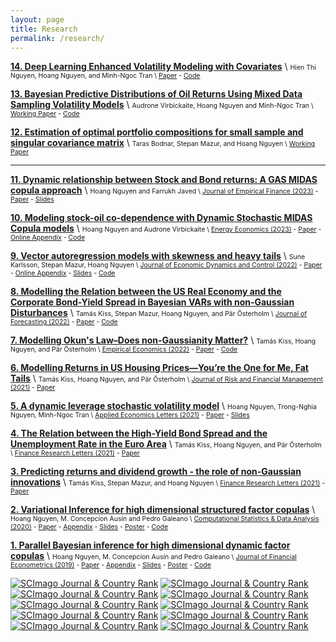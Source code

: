 ```yaml
---
layout: page
title: Research
permalink: /research/
---
```



<!---
**[7. What are the drivers of the Swedish sustainable development path? New evidence from Bayesian Dynamic Linear Models](https://hoanguc3m.github.io/Talk/00_econ/TFP20170308.pdf)** \\
<span style="font-size:0.75em;"> 
Jesper Stage, Magnus Lindmark, Hoang Nguyen, Huong Nguyen Thu \\
[Working Paper](https://hoanguc3m.github.io/Talk/00_sustaindev/20170308.pdf) - 
[Slides](https://hoanguc3m.github.io/Talk/00_sustaindev/slide20170623.pdf) 

According to my knowledge, we are the first who aim to find out the dynamic relationship between genuine savings (GS) and long term well-being represented by future consumptions (PVC). By extending the measure of GS to account for wider range of impacts on natural resource, human capital and technological progress, we  apply Bayesian approach to estimate Dynamic Linear Models (DLMs). We discover that there are increasing dependent trends with all explanatory GS variables and provide a new empirical evidence on the technological progress that underpin Swedish sustainable development.  The dynamic model also provides a trivial framework for testing the hypothesis that their relationship approach to one as the net investment term includes more types of capital. 

</span>
-->


**[14. Deep Learning Enhanced Volatility Modeling with Covariates]()** \\
<span style="font-size:0.75em;"> 
Hien Thi Nguyen, Hoang Nguyen, and Minh-Ngoc Tran  \\
[Paper]() -
[Code]() 
<!---
Abstract: Exogenous information such as policy news and economic indicators  can have the potential to trigger significant movements in financial asset volatility. This article presents a model, called the RECH-X model,  that allows incorporating exogenous variables into a recurrent neural network for volatility modeling and forecasting. The RECH-X model can allow for abrupt changes in the volatility level and effectively capture the complex serial dependence structure in the volatility dynamics. We demonstrate in a wide range of applications that the RECH-X model consistently outperforms the benchmark models in terms of volatility modeling and forecasting.
-->


**[13. Bayesian Predictive Distributions of Oil Returns Using Mixed Data Sampling Volatility Models](https://www.oru.se/globalassets/oru-sv/institutioner/hh/workingpapers/workingpapers2023/wp-7-2023.pdf)** \\
<span style="font-size:0.75em;"> 
Audrone Virbickaite, Hoang Nguyen and Minh-Ngoc Tran  \\
[Working Paper](https://www.oru.se/globalassets/oru-sv/institutioner/hh/workingpapers/workingpapers2023/wp-7-2023.pdf) - [Code](https://github.com/hoanguc3m/dtsmcvol) 
<!---
Abstract: This study explores the benefits of incorporating fat-tailed innovations, asymmetric volatility response, and an extended information set into crude oil return modeling and forecasting. To this end, we utilize standard volatility models such as Generalized Autoregressive Conditional Heteroskedastic (GARCH), Generalized Autoregressive Score (GAS), and Stochastic Volatility (SV), along with Mixed Data Sampling (MIDAS) regressions, which enable us to incorporate the impacts of relevant financial/macroeconomic news into asset price movements. For inference and prediction, we employ an innovative Bayesian estimation approach called the density-tempered sequential Monte Carlo method. Our findings indicate that the inclusion of exogenous variables is beneficial for GARCH-type models while offering only a marginal improvement for GAS and SV-type models. Notably, GAS-family models exhibit superior performance in terms of in-sample fit, out-of-sample forecast accuracy, as well as Value-at-Risk and Expected Shortfall prediction.
-->

**[12. Estimation of optimal portfolio compositions for small sample and singular covariance matrix](https://www.oru.se/globalassets/oru-sv/institutioner/hh/workingpapers/workingpapers2022/wp-15-2022.pdf)** \\
<span style="font-size:0.75em;"> 
Taras Bodnar, Stepan Mazur, and Hoang Nguyen \\
[Working Paper](https://www.oru.se/globalassets/oru-sv/institutioner/hh/workingpapers/workingpapers2022/wp-15-2022.pdf) 
<!---
Abstract: In the paper we consider the optimal portfolio choice problem under parameter uncertainty when the covariance matrix of asset returns is singular. Very useful stochastic representations are deduced for the characteristics of the expected utility optimal portfolio. Using these stochastic representations, we derive the moments of higher order of the estimated expected return and the estimated variance of the expected utility optimal portfolio. Another line of applications leads to their asymptotic distributions obtained in the high-dimensional setting. Via a simulation study, it is shown that the derived high-dimensional asymptotic distributions provide good approximations of the exact ones even for moderate sample sizes.
-->



---------------------------------------------------------------------------------------------------------------------
**[11. Dynamic relationship between Stock and Bond returns: A GAS MIDAS copula approach](https://doi.org/10.1016/j.jempfin.2023.07.004)** \\
<span style="font-size:0.75em;"> 
Hoang Nguyen and Farrukh Javed \\
[Journal of Empirical Finance (2023)](https://doi.org/10.1016/j.jempfin.2023.07.004) - 
[Paper](https://hoanguc3m.github.io/Talk/08_GASMIDAS/GASMIDAS.pdf) - 
[Slides](https://hoanguc3m.github.io/Talk/08_GASMIDAS/WP8-slides.pdf)
<!---
Abstract: There is evidence that macroeconomic variables influence the relationship among financial variables, however they are sampled at different frequencies. This study proposes a generalized autoregressive score mixed frequency data sampling (GAS MIDAS) copula approach to analyze the dynamic relationship between Stock returns and Bond returns. A GAS MIDAS copula decomposes their dependence into a short-run and a long-run correlation. While the long term effect is updated at a lower frequency using MIDAS, the short term effect follows a GAS process. Asymmetric dependence at different quantiles are taken into account. The model helps to improve the in-sample goodness of fit and the out-of-sample forecast.
-->
</span>


**[10. Modeling stock-oil co-dependence with Dynamic Stochastic MIDAS Copula models](https://doi.org/10.1016/j.eneco.2023.106738)** \\
<span style="font-size:0.75em;"> 
Hoang Nguyen and Audrone Virbickaite  \\
[Energy Economics (2023)](https://doi.org/10.1016/j.eneco.2023.106738) - 
[Paper](https://hoanguc3m.github.io/Talk/09_DSM/Paper.pdf) -
[Online Appendix](https://hoanguc3m.github.io/Talk/09_DSM/OnlineApp.pdf) -
[Code](https://github.com/hoanguc3m/DSM-EE) 
<!---
Abstract: Stock and oil relationship is usually time-varying and depends on the current economic conditions. 
In this study, we propose a new Dynamic Stochastic Mixed data frequency sampling (DSM) copula model,  that decomposes the stock-oil relationship into a short-run dynamic stochastic component and a long-run component,  governed by related macro-finance variables. 
We find that inflation/interest rate, uncertainty and liquidity factors are the main drivers of the long-run co-dependence. 
We show that investment portfolios, based on the proposed DSM copula model, are more accurate and produce better economic outcomes as compared to other alternatives.
-->



**[9. Vector autoregression models with skewness and heavy tails](https://doi.org/10.1016/j.jedc.2022.104580)** \\
<span style="font-size:0.75em;"> 
Sune Karlsson, Stepan Mazur, Hoang Nguyen \\
[Journal of Economic Dynamics and Control (2022)](https://doi.org/10.1016/j.jedc.2022.104580) - 
[Paper](https://hoanguc3m.github.io/Talk/05_fatbvars/WP5_BVAR_paper.pdf) -
[Online Appendix](https://hoanguc3m.github.io/Talk/05_fatbvars/WP5_BVAR_App.pdf) -
[Slides](https://hoanguc3m.github.io/Talk/05_fatbvars/WP5-Slides.pdf) -  [Code](https://github.com/hoanguc3m/fatBVARS) 
<!---
Abstract: With the uncertain changes of the economic environment, macroeconomic downturns during recessions and crises can hardly be explained by a Gaussian structural shock. There is evidence that the distribution of macroeconomic variables is fat-tailed and asymmetric. 
In this paper, we contribute to the literature by extending the VAR models to account for a more realistic assumption of the multivariate distribution of the macroeconomic variables. We propose a general class of Generalized Hyperbolic Skew Student's-t distribution with stochastic volatility (Skew-t.SV) VAR that allows us to take into account fat tails and asymmetry. The Bayesian inference using a Gibbs sampler is extended to make inferences of model parameters. 
We present evidence of fat tails and asymmetry for monthly macroeconomic variables. The analysis also gives a clear message that asymmetry should be taken into account to have a better prediction during recession and crisis. .
-->
</span>

**[8. Modelling the Relation between the US Real Economy and the Corporate Bond-Yield Spread in Bayesian VARs with non-Gaussian Disturbances](https://doi.org/10.1002/for.2911)** \\
<span style="font-size:0.75em;"> 
Tamás Kiss,  Stepan Mazur, Hoang Nguyen, and Pär Österholm \\
[Journal of Forecasting  (2022)](https://doi.org/10.1002/for.2911) - 
[Paper](https://doi.org/10.1002/for.2911) - [Code](https://github.com/hoanguc3m/fatBVARS) 
<!---
Abstract: In this paper we analyze how skewness and heavy tails affect the estimated relationship between the real economy and the corporate bond-yield spread, a popular predictor of real activity. We use quarterly US data to estimate Bayesian VAR models with stochastic volatility and various distributional assumptions regarding the disturbances. In-sample, we find that – after controlling for stochastic volatility – innovations in GDP growth can be well-described by a Gaussian distribution. In contrast, both the unemployment rate and the yield spread appear to benefit from being modelled using non-Gaussian innovations. 
-->


**[7. Modelling Okun's Law–Does non-Gaussianity Matter?](https://doi.org/10.1007/s00181-022-02309-2)** \\
<span style="font-size:0.75em;"> 
Tamás Kiss,  Hoang Nguyen, and Pär Österholm \\
[Empirical Economics  (2022)](https://doi.org/10.1007/s00181-022-02309-2) - 
[Paper](https://doi.org/10.1007/s00181-022-02309-2) - [Code](https://github.com/hoanguc3m/KNOOkunEE) 
<!---
Abstract: In this paper, we analyse Okun’s law – a relation between the change in the unemployment rate and GDP growth – using data from Australia, the euro area, the United Kingdom and the United States. More specifically, we assess the relevance of non-Gaussianity when mod-elling the relation. This is done in a Bayesian VAR framework with stochastic volatility where we allow the different models’ error distributions to have heavier-than-Gaussian tails and skewness. Our results indicate that accounting for heavy tails yields improvements over a Gaussian specification in some cases, whereas skewness appears less fruitful. In terms of dynamic effects, a shock to GDP growth has robustly negative effects on the change in the unemployment rate in all four economies. 
-->

**[6. Modelling Returns in US Housing Prices—You’re the One for Me, Fat Tails](https://doi.org/10.3390/jrfm14110506)** \\
<span style="font-size:0.75em;"> Tamás Kiss, Hoang Nguyen, and Pär Österholm \\
[Journal of Risk and Financial Management  (2021)](https://doi.org/10.3390/jrfm14110506) - 
[Paper](https://doi.org/10.3390/jrfm14110506) 
<!---
In this paper, we analysed the heavy-tailed behaviour in the dynamics of housing-price returns in the United States. We investigated the sources of heavy tails by estimating autoregressive models in which innovations can be subject to GARCH effects and/or non-Gaussianity. Using monthly data from January 1954 to September 2019, the properties of the models were assessed both within- and out-of-sample. We found strong evidence in favour of modelling both GARCH effects and non-Gaussianity. Accounting for these properties improves within-sample performance as well as point and density forecasts.
-->
</span>


**[5. A dynamic leverage stochastic volatility model](https://www.tandfonline.com/doi/full/10.1080/13504851.2021.1983127)** \\
<span style="font-size:0.75em;"> 
Hoang Nguyen, Trong-Nghia Nguyen, Minh-Ngoc Tran \\
[Applied Economics Letters (2021)](https://www.tandfonline.com/doi/full/10.1080/13504851.2021.1983127) - 
[Paper](https://hoanguc3m.github.io/Talk/03_DLSV/DynamicLeverage.pdf) - [Slides](https://hoanguc3m.github.io/Talk/03_DLSV/slides.pdf) 
<!---
Abstract: Stock returns are considered as a convolution of two random processes that are the return innovation and the volatility innovation. The correlation of these two processes tends to be nega-
tive which is the so-called leverage effect. In this study, we propose a dynamic leverage stochastic volatility (DLSV) model where the correlation structure between the return innovation and the
volatility innovation is assumed to follow a generalized autoregressive score (GAS) process. We find that the leverage effect is reinforced in the market downturn period and weakened in the
market upturn period.
-->
</span>


**[4. The Relation between the High-Yield Bond Spread and the Unemployment Rate in the Euro Area](https://www.sciencedirect.com/science/article/pii/S1544612321003688)** \\
<span style="font-size:0.75em;"> Tamás Kiss, Hoang Nguyen, and Pär Österholm \\
[Finance Research Letters (2021)](https://www.sciencedirect.com/science/article/pii/S1544612321003688) - 
[Paper](https://www.sciencedirect.com/science/article/pii/S1544612321003688) 
<!---
In this paper, we study the relation between the high-yield bond spread and the unemployment rate in the euro area. This is done using Bayesian VAR models with stochastic volatility. The models are estimated assuming both Gaussian and non-Gaussian distributions for the error terms. Analysing data ranging from January 1998 to December 2020, our results show that an increase in the high-yield bond spread increases the unemployment rate. In terms of the specification of the models, we find that Gaussian error terms are preferred. Our findings hence lend support for the large body of previous literature relying on a Gaussianity assumption in their modelling frameworks.
-->
</span>

**[3. Predicting returns and dividend growth - the role of non-Gaussian innovations](https://www.sciencedirect.com/science/article/pii/S1544612321003445)** \\
<span style="font-size:0.75em;"> Tamás Kiss, Stepan Mazur, and Hoang Nguyen \\
[Finance Research Letters (2021)](https://www.sciencedirect.com/science/article/pii/S1544612321003445) - 
[Paper](https://www.sciencedirect.com/science/article/pii/S1544612321003445) 
<!---
In this paper we assess whether flexible modelling of innovations impact the predictive performance of the dividend price ratio for returns and dividend growth. Using Bayesian vector autoregressions we allow for stochastic volatility, heavy tails and skewness in the innovations. Our results suggest that point forecasts are barely affected by these features, suggesting that workhorse models on predictability are sufficient. For density forecasts, however, we find that stochastic volatility substantially improves the forecasting performance.
-->
</span>

**[2. Variational Inference for high dimensional structured factor copulas](https://hoanguc3m.github.io/Talk/02_vifcop/WP2-04-05-2020.pdf)** \\
<span style="font-size:0.75em;"> Hoang Nguyen, M. Concepcíon Ausín and Pedro Galeano \\
[Computational Statistics & Data Analysis (2020)](https://www.sciencedirect.com/science/article/abs/pii/S0167947320301031) - 
[Paper](https://hoanguc3m.github.io/Talk/02_vifcop/WP2-04-05-2020.pdf) -
[Appendix](https://hoanguc3m.github.io/Talk/02_vifcop/WP2_onlineAp.pdf) -
[Slides](https://hoanguc3m.github.io/Talk/02_vifcop/slides2.pdf) - 
[Poster](https://hoanguc3m.github.io/Talk/02_vifcop/poster2.pdf) - [Code](https://github.com/hoanguc3m/vifcopula) 
<!---
In this paper, we make two contributions to the literature of factor copula models. First, we employ a Variational Bayesian algorithm to make fast inference for multi-factor and structured factor copulas. Compared to the Markov chain Monte Carlo (MCMC) approach, the VI approximation is much faster and could handle a sizeable problem in a few seconds with high accuracy. Second, we derive an automated procedure to recover the dependence structure. By taking advantage of the posterior sample means, we inspect the initial assumption of bivariate copula functions and switch for a better one by minimizing Bayesian information criterion (BIC). The simulation in different context shows that the procedures of bivariate copula selection could be at least 80% accuracy compared to the true generated copula model.
-->
</span>


**[1. Parallel Bayesian inference for high dimensional dynamic factor copulas](https://hoanguc3m.github.io/Talk/01_Dyfacopula/WP1-31-10-2018.pdf)** \\
<span style="font-size:0.75em;"> Hoang Nguyen, M. Concepcíon Ausín and Pedro Galeano \\
[Journal of Financial Econometrics (2019)](https://doi.org/10.1093/jjfinec/nby032) - 
[Paper](https://hoanguc3m.github.io/Talk/01_Dyfacopula/WP1-31-10-2018.pdf) -
[Appendix](https://hoanguc3m.github.io/Talk/01_Dyfacopula/WP1_onlineAp.pdf) -
[Slides](https://hoanguc3m.github.io/Talk/01_Dyfacopula/sevilla_pre.pdf) - 
[Poster](https://hoanguc3m.github.io/Talk/01_Dyfacopula/poster_ISBA.pdf) - [Code](https://github.com/hoanguc3m/FactorCopula) 
<!---
We propose a class of dynamic factor copulas for financial data where the dynamic correlation are modelled as generalized autoregressive score (GAS) processes. The model could account for the asymmetric dependence in extreme events. We implement an parallel algorithm to estimate the different pamameters of the factor copula models. An empirical example is illustrated for the stock price of 140 companies listed in S&P500. 
-->
</span>

<a href="https://www.scimagojr.com/journalsearch.php?q=17499&amp;tip=sid&amp;exact=no" title="SCImago Journal &amp; Country Rank"><img border="0" src="https://www.scimagojr.com/journal_img.php?id=17499" alt="SCImago Journal &amp; Country Rank"  /></a>
<a href="https://www.scimagojr.com/journalsearch.php?q=29374&amp;tip=sid&amp;exact=no" title="SCImago Journal &amp; Country Rank"><img border="0" src="https://www.scimagojr.com/journal_img.php?id=29374" alt="SCImago Journal &amp; Country Rank"  /></a>
<a href="https://www.scimagojr.com/journalsearch.php?q=28976&amp;tip=sid&amp;exact=no" title="SCImago Journal &amp; Country Rank"><img border="0" src="https://www.scimagojr.com/journal_img.php?id=28976" alt="SCImago Journal &amp; Country Rank"  /></a>
<a href="https://www.scimagojr.com/journalsearch.php?q=20606&amp;tip=sid&amp;exact=no" title="SCImago Journal &amp; Country Rank"><img border="0" src="https://www.scimagojr.com/journal_img.php?id=20606" alt="SCImago Journal &amp; Country Rank"  /></a>
<a href="https://www.scimagojr.com/journalsearch.php?q=20642&amp;tip=sid&amp;exact=no" title="SCImago Journal &amp; Country Rank"><img border="0" src="https://www.scimagojr.com/journal_img.php?id=20642" alt="SCImago Journal &amp; Country Rank"  /></a>
<a href="https://www.scimagojr.com/journalsearch.php?q=15519&amp;tip=sid&amp;exact=no" title="SCImago Journal &amp; Country Rank"><img border="0" src="https://www.scimagojr.com/journal_img.php?id=15519" alt="SCImago Journal &amp; Country Rank"  /></a>
<a href="https://www.scimagojr.com/journalsearch.php?q=21101089551&amp;tip=sid&amp;exact=no" title="SCImago Journal &amp; Country Rank"><img border="0" src="https://www.scimagojr.com/journal_img.php?id=21101089551" alt="SCImago Journal &amp; Country Rank"  /></a>
<a href="https://www.scimagojr.com/journalsearch.php?q=18769&amp;tip=sid&amp;exact=no" title="SCImago Journal &amp; Country Rank"><img border="0" src="https://www.scimagojr.com/journal_img.php?id=18769" alt="SCImago Journal &amp; Country Rank"  /></a>
<a href="https://www.scimagojr.com/journalsearch.php?q=28461&amp;tip=sid&amp;exact=no" title="SCImago Journal &amp; Country Rank"><img border="0" src="https://www.scimagojr.com/journal_img.php?id=28461" alt="SCImago Journal &amp; Country Rank"  /></a>
<a href="https://www.scimagojr.com/journalsearch.php?q=145695&amp;tip=sid&amp;exact=no" title="SCImago Journal &amp; Country Rank"><img border="0" src="https://www.scimagojr.com/journal_img.php?id=145695" alt="SCImago Journal &amp; Country Rank"  /></a>



 

